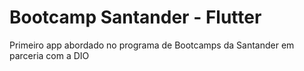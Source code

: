 # Bootcamp Santander - Flutter
 Primeiro app abordado no programa de Bootcamps da Santander em parceria com a DIO
